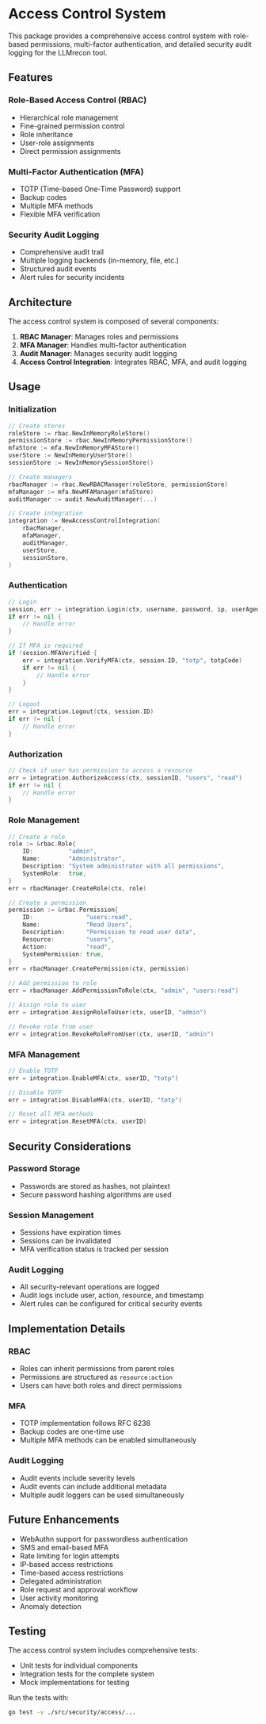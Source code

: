 # Access Control System

This package provides a comprehensive access control system with role-based permissions, multi-factor authentication, and detailed security audit logging for the LLMrecon tool.

## Features

### Role-Based Access Control (RBAC)
- Hierarchical role management
- Fine-grained permission control
- Role inheritance
- User-role assignments
- Direct permission assignments

### Multi-Factor Authentication (MFA)
- TOTP (Time-based One-Time Password) support
- Backup codes
- Multiple MFA methods
- Flexible MFA verification

### Security Audit Logging
- Comprehensive audit trail
- Multiple logging backends (in-memory, file, etc.)
- Structured audit events
- Alert rules for security incidents

## Architecture

The access control system is composed of several components:

1. **RBAC Manager**: Manages roles and permissions
2. **MFA Manager**: Handles multi-factor authentication
3. **Audit Manager**: Manages security audit logging
4. **Access Control Integration**: Integrates RBAC, MFA, and audit logging

## Usage

### Initialization

```go
// Create stores
roleStore := rbac.NewInMemoryRoleStore()
permissionStore := rbac.NewInMemoryPermissionStore()
mfaStore := mfa.NewInMemoryMFAStore()
userStore := NewInMemoryUserStore()
sessionStore := NewInMemorySessionStore()

// Create managers
rbacManager := rbac.NewRBACManager(roleStore, permissionStore)
mfaManager := mfa.NewMFAManager(mfaStore)
auditManager := audit.NewAuditManager(...)

// Create integration
integration := NewAccessControlIntegration(
    rbacManager,
    mfaManager,
    auditManager,
    userStore,
    sessionStore,
)
```

### Authentication

```go
// Login
session, err := integration.Login(ctx, username, password, ip, userAgent)
if err != nil {
    // Handle error
}

// If MFA is required
if !session.MFAVerified {
    err = integration.VerifyMFA(ctx, session.ID, "totp", totpCode)
    if err != nil {
        // Handle error
    }
}

// Logout
err = integration.Logout(ctx, session.ID)
if err != nil {
    // Handle error
}
```

### Authorization

```go
// Check if user has permission to access a resource
err = integration.AuthorizeAccess(ctx, sessionID, "users", "read")
if err != nil {
    // Handle error
}
```

### Role Management

```go
// Create a role
role := &rbac.Role{
    ID:          "admin",
    Name:        "Administrator",
    Description: "System administrator with all permissions",
    SystemRole:  true,
}
err = rbacManager.CreateRole(ctx, role)

// Create a permission
permission := &rbac.Permission{
    ID:               "users:read",
    Name:             "Read Users",
    Description:      "Permission to read user data",
    Resource:         "users",
    Action:           "read",
    SystemPermission: true,
}
err = rbacManager.CreatePermission(ctx, permission)

// Add permission to role
err = rbacManager.AddPermissionToRole(ctx, "admin", "users:read")

// Assign role to user
err = integration.AssignRoleToUser(ctx, userID, "admin")

// Revoke role from user
err = integration.RevokeRoleFromUser(ctx, userID, "admin")
```

### MFA Management

```go
// Enable TOTP
err = integration.EnableMFA(ctx, userID, "totp")

// Disable TOTP
err = integration.DisableMFA(ctx, userID, "totp")

// Reset all MFA methods
err = integration.ResetMFA(ctx, userID)
```

## Security Considerations

### Password Storage
- Passwords are stored as hashes, not plaintext
- Secure password hashing algorithms are used

### Session Management
- Sessions have expiration times
- Sessions can be invalidated
- MFA verification status is tracked per session

### Audit Logging
- All security-relevant operations are logged
- Audit logs include user, action, resource, and timestamp
- Alert rules can be configured for critical security events

## Implementation Details

### RBAC
- Roles can inherit permissions from parent roles
- Permissions are structured as `resource:action`
- Users can have both roles and direct permissions

### MFA
- TOTP implementation follows RFC 6238
- Backup codes are one-time use
- Multiple MFA methods can be enabled simultaneously

### Audit Logging
- Audit events include severity levels
- Audit events can include additional metadata
- Multiple audit loggers can be used simultaneously

## Future Enhancements

- WebAuthn support for passwordless authentication
- SMS and email-based MFA
- Rate limiting for login attempts
- IP-based access restrictions
- Time-based access restrictions
- Delegated administration
- Role request and approval workflow
- User activity monitoring
- Anomaly detection

## Testing

The access control system includes comprehensive tests:
- Unit tests for individual components
- Integration tests for the complete system
- Mock implementations for testing

Run the tests with:
```bash
go test -v ./src/security/access/...
```
